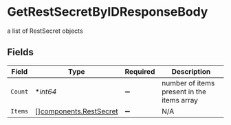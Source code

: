 # GetRestSecretByIDResponseBody

a list of RestSecret objects


## Fields

| Field                                                            | Type                                                             | Required                                                         | Description                                                      |
| ---------------------------------------------------------------- | ---------------------------------------------------------------- | ---------------------------------------------------------------- | ---------------------------------------------------------------- |
| `Count`                                                          | **int64*                                                         | :heavy_minus_sign:                                               | number of items present in the items array                       |
| `Items`                                                          | [][components.RestSecret](../../models/components/restsecret.md) | :heavy_minus_sign:                                               | N/A                                                              |